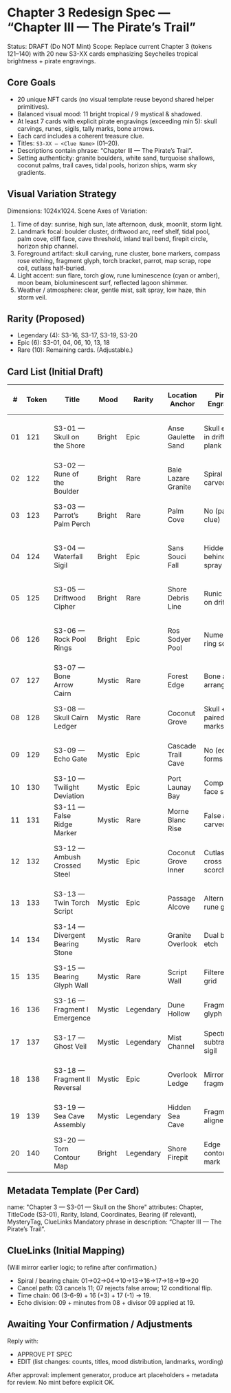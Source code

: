 # Chapter 3 Redesign Spec — “Chapter III — The Pirate’s Trail”
Status: DRAFT (Do NOT Mint)
Scope: Replace current Chapter 3 (tokens 121–140) with 20 new S3-XX cards emphasizing Seychelles tropical brightness + pirate engravings.

## Core Goals
- 20 unique NFT cards (no visual template reuse beyond shared helper primitives).
- Balanced visual mood: 11 bright tropical / 9 mystical & shadowed.
- At least 7 cards with explicit pirate engravings (exceeding min 5): skull carvings, runes, sigils, tally marks, bone arrows.
- Each card includes a coherent treasure clue.
- Titles: `S3-XX — <Clue Name>` (01–20).
- Descriptions contain phrase: “Chapter III — The Pirate’s Trail”.
- Setting authenticity: granite boulders, white sand, turquoise shallows, coconut palms, trail caves, tidal pools, horizon ships, warm sky gradients.

## Visual Variation Strategy
Dimensions: 1024x1024.
Scene Axes of Variation:
1. Time of day: sunrise, high sun, late afternoon, dusk, moonlit, storm light.
2. Landmark focal: boulder cluster, driftwood arc, reef shelf, tidal pool, palm cove, cliff face, cave threshold, inland trail bend, firepit circle, horizon ship channel.
3. Foreground artifact: skull carving, rune cluster, bone markers, compass rose etching, fragment glyph, torch bracket, parrot, map scrap, rope coil, cutlass half-buried.
4. Light accent: sun flare, torch glow, rune luminescence (cyan or amber), moon beam, bioluminescent surf, reflected lagoon shimmer.
5. Weather / atmosphere: clear, gentle mist, salt spray, low haze, thin storm veil.

## Rarity (Proposed)
- Legendary (4): S3-16, S3-17, S3-19, S3-20
- Epic (6): S3-01, 04, 06, 10, 13, 18
- Rare (10): Remaining cards.
(Adjustable.)

## Card List (Initial Draft)
| # | Token | Title | Mood | Rarity | Location Anchor | Pirate Engraving | Core Visual Hook | Clue Summary |
|---|-------|-------|------|--------|-----------------|------------------|------------------|-------------|
|01|121|S3-01 — Skull on the Shore|Bright|Epic|Anse Gaulette Sand|Skull etched in driftwood plank|White sand + turquoise + etched skull + rope coil|“The skull faces first light; follow its gaze.”|
|02|122|S3-02 — Rune of the Boulder|Bright|Rare|Baie Lazare Granite|Spiral rune carved|Sunlit pink granite cluster|“Count spiral turns to match reef steps.”|
|03|123|S3-03 — Parrot’s Palm Perch|Bright|Rare|Palm Cove|No (parrot clue)|Vibrant parrot with shell scatter|“Invert feather hues to cancel a false climb.”|
|04|124|S3-04 — Waterfall Sigil|Bright|Epic|Sans Souci Fall|Hidden sigil behind spray|Silver mist waterfall|“Torch reflection reveals the seventh shift.”|
|05|125|S3-05 — Driftwood Cipher|Bright|Rare|Shore Debris Line|Runic tally on driftwood|Interlocking drift shapes|“Tally marks confirm added bearing.”|
|06|126|S3-06 — Rock Pool Rings|Bright|Epic|Ros Sodyer Pool|Numeric ring scratch|Concentric luminous ripples|“Three six nine—store for stretched time.”|
|07|127|S3-07 — Bone Arrow Cairn|Mystic|Rare|Forest Edge|Bone arrow arrangement|Shallow shadow clearing|“Bone arrow rejects the ridge lure.”|
|08|128|S3-08 — Skull Cairn Ledger|Mystic|Rare|Coconut Grove|Skull + paired notch marks|Palm root base gloom|“Pair the hollows; reserve their sum.”|
|09|129|S3-09 — Echo Gate|Mystic|Epic|Cascade Trail Cave|No (echo forms clue)|Cave mouth echo glow|“Triad echoes divide saved minutes.”|
|10|130|S3-10 — Twilight Deviation|Mystic|Epic|Port Launay Bay|Compass face scratch|Dusk horizon ship|“Add four if dusk unopposed.”|
|11|131|S3-11 — False Ridge Marker|Mystic|Rare|Morne Blanc Rise|False arrow carved|Steep ridge haze|“Engraved ascent is a lie—ignore ten.”|
|12|132|S3-12 — Ambush Crossed Steel|Mystic|Epic|Coconut Grove Inner|Cutlass cross scorch|Torch-lit grove tension|“Crossed steel flips drift only if not annulled.”|
|13|133|S3-13 — Twin Torch Script|Mystic|Epic|Passage Alcove|Alternate rune glow|Dual torches + rune wall|“Every second rune subtracts two.”|
|14|134|S3-14 — Divergent Bearing Stone|Mystic|Rare|Granite Overlook|Dual bearing etch|Star-lit split slab|“Choose the cooler star path.”|
|15|135|S3-15 — Bearing Glyph Wall|Mystic|Rare|Script Wall|Filtered rune grid|Engraved wall + grid overlay|“Keep unlit runes to spell bearing.”|
|16|136|S3-16 — Fragment I Emergence|Mystic|Legendary|Dune Hollow|Fragment glyph|Glowing fragment in sand|“Add three at lunar crown.”|
|17|137|S3-17 — Ghost Veil|Mystic|Legendary|Mist Channel|Spectral subtraction sigil|Ghost silhouette + mist swirl|“Silence leaves one—subtract remainder.”|
|18|138|S3-18 — Fragment II Reversal|Mystic|Epic|Overlook Ledge|Mirror glyph fragment|Mirrored fragment over ridge|“Flip earliest gain; heading holds.”|
|19|139|S3-19 — Sea Cave Assembly|Mystic|Legendary|Hidden Sea Cave|Fragments aligned|Cave interior luminous tide|“Present all, apply time & silence—speak east.”|
|20|140|S3-20 — Torn Contour Map|Bright|Legendary|Shore Firepit|Edge contour mark|Ash-lit parchment edge|“Contour aims beyond to next isle.”|

## Metadata Template (Per Card)
name: "Chapter 3 — S3-01 — Skull on the Shore"
attributes: Chapter, TitleCode (S3-01), Rarity, Island, Coordinates, Bearing (if relevant), MysteryTag, ClueLinks
Mandatory phrase in description: “Chapter III — The Pirate’s Trail”.

## ClueLinks (Initial Mapping)
(Will mirror earlier logic; to refine after confirmation.)
- Spiral / bearing chain: 01→02→04→10→13→16→17→18→19→20
- Cancel path: 03 cancels 11; 07 rejects false arrow; 12 conditional flip.
- Time chain: 06 (3-6-9) + 16 (+3) + 17 (-1) → 19.
- Echo division: 09 + minutes from 08 + divisor 09 applied at 19.

## Awaiting Your Confirmation / Adjustments
Reply with:
- APPROVE PT SPEC
- EDIT (list changes: counts, titles, mood distribution, landmarks, wording)

After approval: implement generator, produce art placeholders + metadata for review. No mint before explicit OK.
